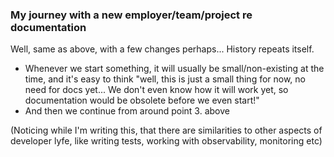 ### My journey with a new employer/team/project re documentation

Well, same as above, with a few changes perhaps... History repeats itself.

* Whenever we start something, it will usually be small/non-existing at the
  time, and it's easy to think "well, this is just a small thing for now, no
  need for docs yet... We don't even know how it will work yet, so
  documentation would be obsolete before we even start!"
* And then we continue from around point 3. above

(Noticing while I'm writing this, that there are similarities to other aspects
of developer lyfe, like writing tests, working with observability, monitoring
etc)
